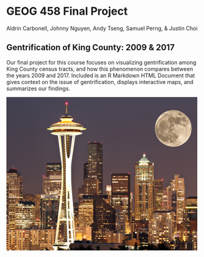 # GEOG 458 Final Project
Aldrin Carbonell, Johnny Nguyen, Andy Tseng, Samuel Perng, & Justin Choi

## Gentrification of King County: 2009 & 2017

Our final project for this course focuses on visualizing gentrification among King County census tracts, and how this phenomenon compares between the years 2009 and 2017. Included is an R Markdown HTML Document that gives context on the issue of gentrification, displays interactive maps, and summarizes our findings.

![](seanight.png)

